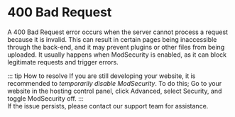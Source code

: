 # 400 Bad Request

A 400 Bad Request error occurs when the server cannot process a request because it is invalid. This can result in certain pages being inaccessible through the back-end, and it may prevent plugins or other files from being uploaded. It usually happens when ModSecurity is enabled, as it can block legitimate requests and trigger errors.

::: tip How to resolve
If you are still developing your website, it is recommended to *temporarily disable ModSecurity*. To do this; Go to your website in the hosting control panel, click Advanced, select Security, and toggle ModSecurity off.
:::
<br>
If the issue persists, please contact our support team for assistance.
